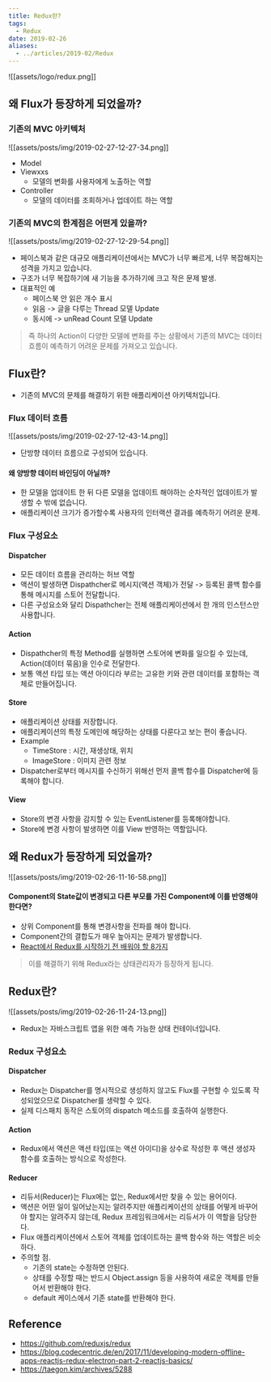 ```yaml
---
title: Redux란?
tags:
  - Redux
date: 2019-02-26
aliases: 
  - ../articles/2019-02/Redux
---
```


![[assets/logo/redux.png]]

## 왜 Flux가 등장하게 되었을까?
### 기존의 MVC 아키텍처
![[assets/posts/img/2019-02-27-12-27-34.png]]

- Model
- Viewxxs
    - 모델의 변화를 사용자에게 노출하는 역할
- Controller
    - 모델의 데이터를 조회하거나 업데이트 하는 역할

### 기존의 MVC의 한계점은 어떤게 있을까?
![[assets/posts/img/2019-02-27-12-29-54.png]]

- 페이스북과 같은 대규모 애플리케이션에서는 MVC가 너무 빠르게, 너무 복잡해지는 성격을 가지고 있습니다.
- 구조가 너무 복잡하기에 새 기능을 추가하기에 크고 작은 문제 발생.
- 대표적인 예
    - 페이스북 안 읽은 개수 표시
    - 읽음 -> 글을 다루는 Thread 모델 Update
    - 동시에 -> unRead Count 모델 Update

> 즉 하나의 Action이 다양한 모델에 변화를 주는 상황에서 기존의 MVC는 데이터 흐름이 예측하기 어려운 문제를 가져오고 있습니다.

## Flux란?
- 기존의 MVC의 문제를 해결하기 위한 애플리케이션 아키텍처입니다.

### Flux 데이터 흐름
![[assets/posts/img/2019-02-27-12-43-14.png]]

- 단방향 데이터 흐름으로 구성되어 있습니다.

#### 왜 양방향 데이터 바인딩이 아닐까?
- 한 모델을 업데이트 한 뒤 다른 모델을 업데이트 해야하는 순차적인 업데이트가 발생할 수 밖에 없습니다.
- 애플리케이션 크기가 증가할수록 사용자의 인터랙션 결과를 예측하기 어려운 문제.

### Flux 구성요소
#### Dispatcher
- 모든 데이터 흐름을 관리하는 허브 역할
- 액션이 발생하면 Dispathcher로 메시지(액션 객체)가 전달 -> 등록된 콜백 함수를 통해 메시지를 스토어 전달합니다.
- 다른 구성요소와 달리 Dispathcher는 전체 애플리케이션에서 한 개의 인스턴스만 사용합니다.

#### Action
- Dispathcher의 특정 Method를 실행하면 스토어에 변화를 일으킬 수 있는데, Action(데이터 묶음)을 인수로 전달한다.
- 보통 액션 타입 또는 액션 아이디라 부르는 고유한 키와 관련 데이터를 포함하는 객체로 만들어집니다.

#### Store
- 애플리케이션 상태를 저장합니다.
- 애플리케이션의 특정 도메인에 해당하는 상태를 다룬다고 보는 편이 좋습니다.
- Example
    - TimeStore : 시간, 재생상태, 위치
    - ImageStore : 이미지 관련 정보
- Dispatcher로부터 메시지를 수신하기 위해선 먼저 콜백 함수를 Dispatcher에 등록해야 합니다.

#### View
- Store의 변경 사항을 감지할 수 있는 EventListener를 등록해야합니다.
- Store에 변경 사항이 발생하면 이를 View 반영하는 역할입니다.

## 왜 Redux가 등장하게 되었을까?
![[assets/posts/img/2019-02-26-11-16-58.png]]

#### Component의 State값이 변경되고 다른 부모를 가진 Component에 이를 반영해야 한다면?
- 상위 Component를 통해 변경사항을 전파를 해야 합니다.
- Component간의 결합도가 매우 높아지는 문제가 발생합니다.
- [React에서 Redux를 시작하기 전 배워야 할 8가지](https://edykim.com/ko/post/learn-react-before-using-redux/)

> 이를 해결하기 위해 Redux라는 상태관리자가 등장하게 됩니다.

## Redux란?
![[assets/posts/img/2019-02-26-11-24-13.png]]
- Redux는 자바스크립트 앱을 위한 예측 가능한 상태 컨테이너입니다.

### Redux 구성요소
#### Dispatcher
- Redux는 Dispatcher를 명시적으로 생성하지 않고도 Flux를 구현할 수 있도록 작성되었으므로 Dispatcher를 생략할 수 있다.
- 실제 디스패치 동작은 스토어의 dispatch 메소드를 호출하여 실행한다.
#### Action
- Redux에서 액션은 액션 타입(또는 액션 아이디)을 상수로 작성한 후 액션 생성자 함수를 호출하는 방식으로 작성한다.
#### Reducer
- 리듀서(Reducer)는 Flux에는 없는, Redux에서만 찾을 수 있는 용어이다.
- 액션은 어떤 일이 일어났는지는 알려주지만 애플리케이션의 상태를 어떻게 바꾸어야 할지는 알려주지 않는데, Redux 프레임워크에서는 리듀서가 이 역할을 담당한다.
- Flux 애플리케이션에서 스토어 객체를 업데이트하는 콜백 함수와 하는 역할은 비슷하다.
- 주의할 점.
    - 기존의 state는 수정하면 안된다.
    - 상태를 수정할 때는 반드시 Object.assign 등을 사용하여 새로운 객체를 만들어서 반환해야 한다.
    - default 케이스에서 기존 state를 반환해야 한다.

## Reference
- <https://github.com/reduxjs/redux>
- <https://blog.codecentric.de/en/2017/11/developing-modern-offline-apps-reactjs-redux-electron-part-2-reactjs-basics/>
- <https://taegon.kim/archives/5288>

